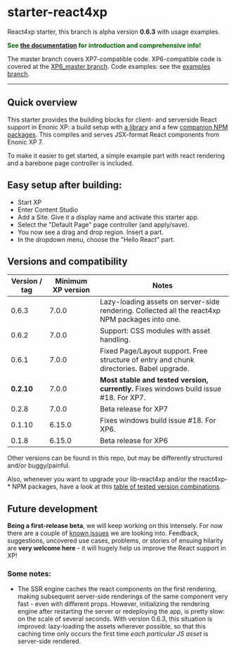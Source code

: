 # starter-react4xp

React4xp starter, this branch is alpha version **0.6.3** with usage examples.

<strong style="color:darkgreen">See [the documentation](https://developer.enonic.com/templates/react4xp) for introduction and comprehensive info!</strong>

The master branch covers XP7-compatible code. XP6-compatible code is covered at the [XP6_master branch](https://github.com/enonic/starter-react4xp/tree/XP6_master). Code examples: see the [examples branch](https://github.com/enonic/starter-react4xp/tree/examples).

---

## Quick overview

This starter provides the building blocks for client- and serverside React support in Enonic XP: a build setup with [a library](https://github.com/enonic/lib-react4xp) and a few [companion NPM packages](https://github.com/enonic/lib-react4xp#npm-package-overview). This compiles and serves JSX-format React components from Enonic XP 7.

To make it easier to get started, a simple example part with react rendering and a barebone page controller is included. 

## Easy setup after building: 

- Start XP
- Enter Content Studio
- Add a Site. Give it a display name and activate this starter app. 
- Select the "Default Page" page controller (and apply/save).
- You now see a drag and drop region. Insert a part.
- In the dropdown menu, choose the "Hello React" part.


## Versions and compatibility

| Version / tag    | Minimum XP version | Notes |
| ---------------- | ---------- | --------------|
| 0.6.3            | 7.0.0  | Lazy-loading assets on server-side rendering. Collected all the react4xp NPM packages into one. |
| 0.6.2            | 7.0.0  | Support: CSS modules with asset handling.  |
| 0.6.1            | 7.0.0  | Fixed Page/Layout support. Free structure of entry and chunk directories. Babel upgrade.  |
| **0.2.10**           | 7.0.0  | **Most stable and tested version, currently.** Fixes windows build issue #18. For XP7. |
| 0.2.8            | 7.0.0  | Beta release for XP7 |
| 0.1.10           | 6.15.0 | Fixes windows build issue #18. For XP6. |
| 0.1.8            | 6.15.0 | Beta release for XP6 |

Other versions can be found in this repo, but may be differently structured and/or buggy/painful.

Also, whenever you want to upgrade your lib-react4xp and/or the react4xp-* NPM packages, have a look at this [table of tested version combinations](https://github.com/enonic/lib-react4xp#version-and-compatibility).

## Future development

**Being a first-release beta**, we will keep working on this intensely. For now there are a couple of [known issues](https://github.com/enonic/lib-react4xp/issues) we are looking into. Feedback, suggestions, uncovered use cases, problems, or stories of ensuing hilarity are **very welcome here** - it will hugely help us improve the React support in XP!

### Some notes:
  - The SSR engine caches the react components on the first rendering, making subsequent server-side renderings of the same component very fast - even with different props. However, initializing the rendering engine after restarting the server or redeploying the app, is pretty slow: on the scale of several seconds. With version 0.6.3, this situation is improved: lazy-loading the assets wherever possible, so that this caching time only occurs the first time _each particular JS asset_ is server-side rendered.
